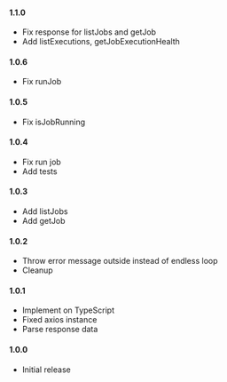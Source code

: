 #### 1.1.0
- Fix response for listJobs and getJob
- Add listExecutions, getJobExecutionHealth

#### 1.0.6
- Fix runJob

#### 1.0.5
- Fix isJobRunning

#### 1.0.4
- Fix run job
- Add tests

#### 1.0.3
- Add listJobs
- Add getJob

#### 1.0.2
- Throw error message outside instead of endless loop
- Cleanup

#### 1.0.1
- Implement on TypeScript
- Fixed axios instance
- Parse response data

#### 1.0.0
- Initial release
